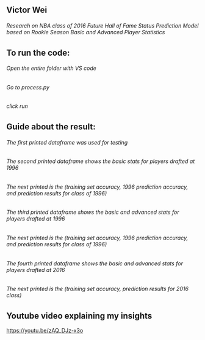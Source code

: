 ## Victor Wei
###### Research on NBA class of 2016 Future Hall of Fame Status Prediction Model based on Rookie Season Basic and Advanced Player Statistics

## To run the code:
###### Open the entire folder with VS code
###### Go to process.py
###### click run

## Guide about the result:
###### The first printed dataframe was used for testing
###### The second printed dataframe shows the basic stats for players drafted at 1996
###### The next printed is the (training set accuracy, 1996 prediction accuracy, and prediction results for class of 1996)
###### The third printed dataframe shows the basic and advanced stats for players drafted at 1996
###### The next printed is the (training set accuracy, 1996 prediction accuracy, and prediction results for class of 1996)
###### The fourth printed dataframe shows the basic and advanced stats for players drafted at 2016
###### The next printed is the (training set accuracy, prediction results for 2016 class)

## Youtube video explaining my insights
https://youtu.be/zAQ_DJz-x3o
